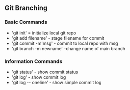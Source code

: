 ## Git Branching

### Basic Commands

* 'git init' = initialize local git repo
* 'git add filename' - stage filename for commit
* 'git commit -m'msg' - commit to local repo with msg
* 'git branch -m newname' -change name of main branch


### Information Commands

* 'git status' - show commit status
* 'git log' - show commit log
* 'git log -- oneline' - show simple commit log